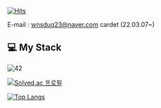 [![Hits](https://hits.seeyoufarm.com/api/count/incr/badge.svg?url=https%3A%2F%2Fgithub.com%2Fwnsduq23%2Fhit-counter&count_bg=%2313DDA8&title_bg=%23555555&icon=github.svg&icon_color=%23E7E7E7&title=hits&edge_flat=false)](https://hits.seeyoufarm.com)

E-mail : wnsduq23@naver.com cardet (22.03.07~)

## 💻 My Stack
<img alt="42" src ="https://img.shields.io/badge/42-#000000.svg?&style=for-the-badge&logo=Cardet&logoColor=000000"/>

[![Solved.ac
프로필](http://mazassumnida.wtf/api/mini/generate_badge?boj=wnsduq23)](https://solved.ac/wnsduq23)


[![Top Langs](https://github-readme-stats.vercel.app/api/top-langs/?username=wnsduq23)](https://github.com/wnsduq23/github-readme-stats)

